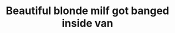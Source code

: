 ---
layout: post
title: Beautiful blonde milf got banged inside van
duration: '07:31'
view: 159
rate: 2
video: 'https://flashservice.xvideos.com/embedframe/26897131'
category:
 - blonde
 - busty
 - milf
 - gorgeous
 - rough
 - stunning
tags: 
 - sucked
 - fucked
priority: 0.9
changefreq: daily
---